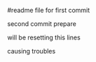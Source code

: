 #readme file
for first commit

second commit prepare

will be resetting this lines

causing troubles
